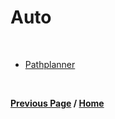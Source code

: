 # Auto

<br>

- [Pathplanner](./pathplanner.md)

<br>

**[Previous Page](https://docs.lynkrobotics.org/) / [Home](https://docs.lynkrobotics.org/)**

<br>
